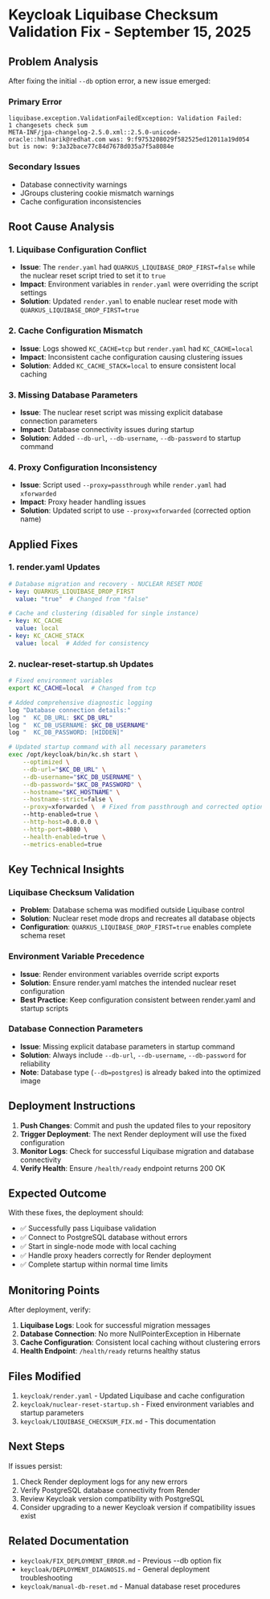 # Keycloak Liquibase Checksum Validation Fix - September 15, 2025

## Problem Analysis

After fixing the initial `--db` option error, a new issue emerged:

### Primary Error
```
liquibase.exception.ValidationFailedException: Validation Failed:
1 changesets check sum
META-INF/jpa-changelog-2.5.0.xml::2.5.0-unicode-oracle::hmlnarik@redhat.com was: 9:f9753208029f582525ed12011a19d054 but is now: 9:3a32bace77c84d7678d035a7f5a8084e
```

### Secondary Issues
- Database connectivity warnings
- JGroups clustering cookie mismatch warnings
- Cache configuration inconsistencies

## Root Cause Analysis

### 1. Liquibase Configuration Conflict
- **Issue**: The `render.yaml` had `QUARKUS_LIQUIBASE_DROP_FIRST=false` while the nuclear reset script tried to set it to `true`
- **Impact**: Environment variables in `render.yaml` were overriding the script settings
- **Solution**: Updated `render.yaml` to enable nuclear reset mode with `QUARKUS_LIQUIBASE_DROP_FIRST=true`

### 2. Cache Configuration Mismatch
- **Issue**: Logs showed `KC_CACHE=tcp` but `render.yaml` had `KC_CACHE=local`
- **Impact**: Inconsistent cache configuration causing clustering issues
- **Solution**: Added `KC_CACHE_STACK=local` to ensure consistent local caching

### 3. Missing Database Parameters
- **Issue**: The nuclear reset script was missing explicit database connection parameters
- **Impact**: Database connectivity issues during startup
- **Solution**: Added `--db-url`, `--db-username`, `--db-password` to startup command

### 4. Proxy Configuration Inconsistency
- **Issue**: Script used `--proxy=passthrough` while `render.yaml` had `xforwarded`
- **Impact**: Proxy header handling issues
- **Solution**: Updated script to use `--proxy=xforwarded` (corrected option name)

## Applied Fixes

### 1. render.yaml Updates
```yaml
# Database migration and recovery - NUCLEAR RESET MODE
- key: QUARKUS_LIQUIBASE_DROP_FIRST
  value: "true"  # Changed from "false"

# Cache and clustering (disabled for single instance)
- key: KC_CACHE
  value: local
- key: KC_CACHE_STACK
  value: local  # Added for consistency
```

### 2. nuclear-reset-startup.sh Updates
```bash
# Fixed environment variables
export KC_CACHE=local  # Changed from tcp

# Added comprehensive diagnostic logging
log "Database connection details:"
log "  KC_DB_URL: $KC_DB_URL"
log "  KC_DB_USERNAME: $KC_DB_USERNAME"
log "  KC_DB_PASSWORD: [HIDDEN]"

# Updated startup command with all necessary parameters
exec /opt/keycloak/bin/kc.sh start \
    --optimized \
    --db-url="$KC_DB_URL" \
    --db-username="$KC_DB_USERNAME" \
    --db-password="$KC_DB_PASSWORD" \
    --hostname="$KC_HOSTNAME" \
    --hostname-strict=false \
    --proxy=xforwarded \  # Fixed from passthrough and corrected option name
    --http-enabled=true \
    --http-host=0.0.0.0 \
    --http-port=8080 \
    --health-enabled=true \
    --metrics-enabled=true
```

## Key Technical Insights

### Liquibase Checksum Validation
- **Problem**: Database schema was modified outside Liquibase control
- **Solution**: Nuclear reset mode drops and recreates all database objects
- **Configuration**: `QUARKUS_LIQUIBASE_DROP_FIRST=true` enables complete schema reset

### Environment Variable Precedence
- **Issue**: Render environment variables override script exports
- **Solution**: Ensure render.yaml matches the intended nuclear reset configuration
- **Best Practice**: Keep configuration consistent between render.yaml and startup scripts

### Database Connection Parameters
- **Issue**: Missing explicit database parameters in startup command
- **Solution**: Always include `--db-url`, `--db-username`, `--db-password` for reliability
- **Note**: Database type (`--db=postgres`) is already baked into the optimized image

## Deployment Instructions

1. **Push Changes**: Commit and push the updated files to your repository
2. **Trigger Deployment**: The next Render deployment will use the fixed configuration
3. **Monitor Logs**: Check for successful Liquibase migration and database connectivity
4. **Verify Health**: Ensure `/health/ready` endpoint returns 200 OK

## Expected Outcome

With these fixes, the deployment should:
- ✅ Successfully pass Liquibase validation
- ✅ Connect to PostgreSQL database without errors
- ✅ Start in single-node mode with local caching
- ✅ Handle proxy headers correctly for Render deployment
- ✅ Complete startup within normal time limits

## Monitoring Points

After deployment, verify:
1. **Liquibase Logs**: Look for successful migration messages
2. **Database Connection**: No more NullPointerException in Hibernate
3. **Cache Configuration**: Consistent local caching without clustering errors
4. **Health Endpoint**: `/health/ready` returns healthy status

## Files Modified

1. `keycloak/render.yaml` - Updated Liquibase and cache configuration
2. `keycloak/nuclear-reset-startup.sh` - Fixed environment variables and startup parameters
3. `keycloak/LIQUIBASE_CHECKSUM_FIX.md` - This documentation

## Next Steps

If issues persist:
1. Check Render deployment logs for any new errors
2. Verify PostgreSQL database connectivity from Render
3. Review Keycloak version compatibility with PostgreSQL
4. Consider upgrading to a newer Keycloak version if compatibility issues exist

## Related Documentation

- `keycloak/FIX_DEPLOYMENT_ERROR.md` - Previous --db option fix
- `keycloak/DEPLOYMENT_DIAGNOSIS.md` - General deployment troubleshooting
- `keycloak/manual-db-reset.md` - Manual database reset procedures